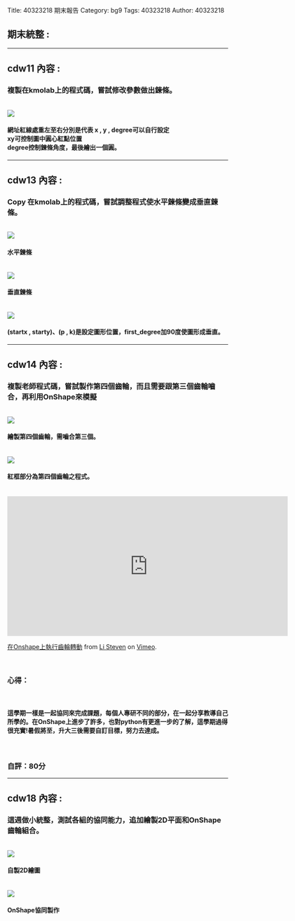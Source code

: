 Title: 40323218 期末報告
Category: bg9
Tags: 40323218
Author: 40323218


<!-- PELICAN_END_SUMMARY -->

<h2>期末統整 : </h2>
<hr>
<h2>cdw11 內容 : </h2>
<h3>複製在kmolab上的程式碼，嘗試修改參數做出鍊條。</h3>
<br/>
<img src="http://imgur.com/PI36r4j.png">
<br/>
<h4>網址紅線處重左至右分別是代表 x , y  , degree可以自行設定<br/>xy可控制圖中圓心紅點位置<br/>degree控制鍊條角度，最後繪出一個圓。</h4>
<hr>
<h2>cdw13 內容 : </h2>
<h3>Copy 在kmolab上的程式碼，嘗試調整程式使水平鍊條變成垂直鍊條。</h3>
<br/>
<img src="http://imgur.com/O1y1fEV.png">
<br/>
<h4>水平鍊條</h4>
<br/>
<img src="http://imgur.com/JvC60yU.png">
<br/>
<h4>垂直鍊條</h4>
<br/>
<img src="http://imgur.com/0N3rSC9.png">
<br/>
<h4>(startx , starty)、(p , k)是設定圖形位置，first_degree加90度使圖形成垂直。</h4>
<hr>
<h2>cdw14 內容 : </h2>
<h3>複製老師程式碼，嘗試製作第四個齒輪，而且需要跟第三個齒輪嚙合，再利用OnShape來模擬</h3>
<br/>
<img src="http://imgur.com/Tgo0N3l.png">
<br/>
<h4>繪製第四個齒輪，需嚙合第三個。</h4>
<br/>
<img src="http://imgur.com/1sEVNLL.png">
<h4>紅框部分為第四個齒輪之程式。</h4>
<br/>
<iframe src="https://player.vimeo.com/video/170812747" width="640" height="319" frameborder="0" webkitallowfullscreen mozallowfullscreen allowfullscreen></iframe> <p><a href="https://vimeo.com/170812747">在Onshape上執行齒輪轉動</a> from <a href="https://vimeo.com/user44943624">Li Steven</a> on <a href="https://vimeo.com">Vimeo</a>.</p>
<br/>
<h3>心得：</h3>
<br/>
<h4>這學期一樣是一起協同來完成課題，每個人專研不同的部分，在一起分享教導自己所學的。在OnShape上進步了許多，也對python有更進一步的了解，這學期過得很充實!暑假將至，升大三後需要自訂目標，努力去達成。</h4>
<br/>
<h3>自評：80分</h3>
<hr>
<h2>cdw18 內容 : </h2>
<h3>這週做小統整，測試各組的協同能力，追加繪製2D平面和OnShape齒輪組合。</h3>
<br/>
<img src="http://imgur.com/LMbfly5.png">
<br/>
<h4>自製2D繪圖</h4>
<br/>
<img src="http://imgur.com/sc68CWy.png">
<br/>
<h4>OnShape協同製作</h4>
<br/>